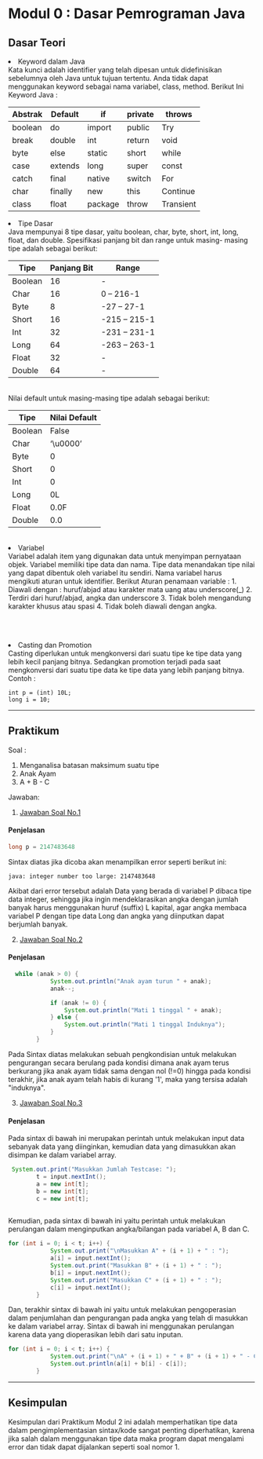 # Modul 0 : Dasar Pemrograman Java

## Dasar Teori

<li>Keyword dalam Java</li>
  Kata kunci adalah identifier yang telah dipesan untuk 
didefinisikan  sebelumnya  oleh  Java  untuk  tujuan  tertentu.  Anda  tidak 
dapat  menggunakan  keyword  sebagai  nama  variabel,  class,  method. 
Berikut Ini Keyword Java : 
<br>

| Abstrak | Default | if  | private | throws | 
| ----------- | ----------- | ----------- | ----------- |----------- |
| boolean | do | import | public | Try |
| break | double | int | return | void | 
| byte | else | static | short | while | 
| case | extends | long | super | const | 
| catch | final | native | switch | For | 
| char | finally | new | this | Continue |
| class | float | package | throw | Transient |
  
<li>Tipe Dasar</li>
  Java mempunyai 8 tipe dasar, yaitu boolean, char, byte, short, int, 
long, float, dan double. Spesifikasi panjang bit dan range untuk masing- 
masing tipe adalah sebagai berikut:
<br>

| Tipe | Panjang Bit |  Range |
| ----------- | ----------- | ----------- |
| Boolean | 16  | - | 
| Char  | 16 | 0 – 216-1 |
| Byte  | 8 | -27 – 27-1  | 
| Short | 16  | -215 – 215-1  | 
| Int | 32  | -231 – 231-1 |
| Long | 64 | -263 – 263-1 |
| Float | 32 |  -  |
| Double | 64 | - | 

<br>
Nilai default untuk masing-masing tipe adalah sebagai berikut:

| Tipe | Nilai Default |
| ----------- | ----------- |
| Boolean | False | 
| Char | ‘\u0000’ |
| Byte |  0  | 
| Short | 0 | 
| Int | 0 | 
| Long |  0L |
| Float | 0.0F | 
| Double |  0.0 |

<br>

<li>Variabel</li>
  Variabel  adalah  item  yang  digunakan  data  untuk  menyimpan 
pernyataan  objek.  Variabel  memiliki  tipe  data  dan  nama.  Tipe  data menandakan  tipe  nilai  yang  dapat  dibentuk  oleh  variabel  itu  sendiri. 
Nama variabel harus mengikuti aturan untuk identifier. 
Berikut Aturan penamaan variable :
1. Diawali dengan : huruf/abjad atau karakter mata uang atau underscore(_)
2. Terdiri dari huruf/abjad, angka dan underscore
3. Tidak boleh mengandung karakter khusus atau spasi
4. Tidak boleh diawali dengan angka.

<br></br>
  
<li>Casting dan Promotion</li>
  Casting  diperlukan  untuk  mengkonversi  dari  suatu  tipe  ke  tipe 
data yang lebih kecil panjang bitnya. Sedangkan promotion terjadi pada 
saat mengkonversi dari suatu tipe data ke tipe data yang lebih panjang 
bitnya.
<br>
Contoh :

```
int p = (int) 10L;
long i = 10;
```

<hr>

## Praktikum

Soal :
1. Menganalisa batasan maksimum suatu tipe
2. Anak Ayam
3. A + B - C

Jawaban:
1. [Jawaban Soal No.1](https://github.com/womenincode/20104014_Amita-Putry-Prasasti_S1SEA_Pemrograman2/blob/modul2/src/modul2/latihan/BigInteger.java)

#### Penjelasan
```java
long p = 2147483648
```
Sintax diatas jika dicoba akan menampilkan error seperti berikut ini:
```
java: integer number too large: 2147483648
```
Akibat dari error tersebut adalah Data yang berada di variabel P dibaca tipe data integer, sehingga jika ingin mendeklarasikan angka dengan jumlah banyak harus menggunakan huruf (suffix) L kapital, agar angka membaca variabel P dengan tipe data Long dan angka yang diinputkan dapat berjumlah banyak.


2. [Jawaban Soal No.2](https://github.com/womenincode/20104014_Amita-Putry-Prasasti_S1SEA_Pemrograman2/blob/modul2/src/modul2/latihan/AnakAyam.java)

#### Penjelasan
```java
  while (anak > 0) {
            System.out.println("Anak ayam turun " + anak);
            anak--;

            if (anak != 0) {
                System.out.println("Mati 1 tinggal " + anak);
            } else {
                System.out.println("Mati 1 tinggal Induknya");
            }
        }
```
Pada Sintax diatas melakukan sebuah pengkondisian untuk melakukan pengurangan secara berulang pada kondisi dimana anak ayam terus berkurang jika anak ayam tidak sama dengan nol (!=0) hingga pada kondisi terakhir, jika anak ayam telah habis di kurang '1', maka yang tersisa adalah "induknya".


3. [Jawaban Soal No.3](https://github.com/womenincode/20104014_Amita-Putry-Prasasti_S1SEA_Pemrograman2/blob/modul2/src/modul2/latihan/BilanganAbc.java)

#### Penjelasan

Pada sintax di bawah ini merupakan perintah untuk melakukan input data sebanyak data yang diinginkan, kemudian data yang dimasukkan akan disimpan ke dalam variabel array.
```java
 System.out.print("Masukkan Jumlah Testcase: ");
        t = input.nextInt();
        a = new int[t];
        b = new int[t];
        c = new int[t];
        
```
Kemudian, pada sintax di bawah ini yaitu perintah untuk melakukan perulangan dalam menginputkan angka/bilangan pada variabel A, B dan C.
```java
for (int i = 0; i < t; i++) {
            System.out.print("\nMasukkan A" + (i + 1) + " : ");
            a[i] = input.nextInt();
            System.out.print("Masukkan B" + (i + 1) + " : ");
            b[i] = input.nextInt();
            System.out.print("Masukkan C" + (i + 1) + " : ");
            c[i] = input.nextInt();
        }
 ```
 
Dan, terakhir sintax di bawah ini yaitu untuk melakukan pengoperasian dalam penjumlahan dan pengurangan pada angka yang telah di masukkan ke dalam variabel array. Sintax di bawah ini menggunakan perulangan karena data yang dioperasikan lebih dari satu inputan.
```java
for (int i = 0; i < t; i++) {
            System.out.print("\nA" + (i + 1) + " + B" + (i + 1) + " - C" + (i + 1) + " = ");
            System.out.println(a[i] + b[i] - c[i]);
        }
 ```
 
 <hr>
 
 ## Kesimpulan
 
Kesimpulan dari Praktikum Modul 2 ini adalah memperhatikan tipe data dalam pengimplementasian sintax/kode sangat penting diperhatikan, karena jika salah dalam menggunakan tipe data maka program dapat mengalami error dan tidak dapat dijalankan seperti soal nomor 1. 
